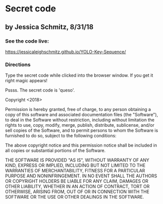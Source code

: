 # Secret code

## by Jessica Schmitz, 8/31/18

### See the code live:

https://jessicaleighschmitz.github.io/YOLO-Key-Sequence/

### Directions

Type the secret code while clicked into the browser window. If you get it right magic appears!

Pssss. The secret code is 'queso'.


Copyright <2018> <Jessics Schmitz>

Permission is hereby granted, free of charge, to any person obtaining a copy of this software and associated documentation files (the "Software"), to deal in the Software without restriction, including without limitation the rights to use, copy, modify, merge, publish, distribute, sublicense, and/or sell copies of the Software, and to permit persons to whom the Software is furnished to do so, subject to the following conditions:

The above copyright notice and this permission notice shall be included in all copies or substantial portions of the Software.

THE SOFTWARE IS PROVIDED "AS IS", WITHOUT WARRANTY OF ANY KIND, EXPRESS OR IMPLIED, INCLUDING BUT NOT LIMITED TO THE WARRANTIES OF MERCHANTABILITY, FITNESS FOR A PARTICULAR PURPOSE AND NONINFRINGEMENT. IN NO EVENT SHALL THE AUTHORS OR COPYRIGHT HOLDERS BE LIABLE FOR ANY CLAIM, DAMAGES OR OTHER LIABILITY, WHETHER IN AN ACTION OF CONTRACT, TORT OR OTHERWISE, ARISING FROM, OUT OF OR IN CONNECTION WITH THE SOFTWARE OR THE USE OR OTHER DEALINGS IN THE SOFTWARE.
